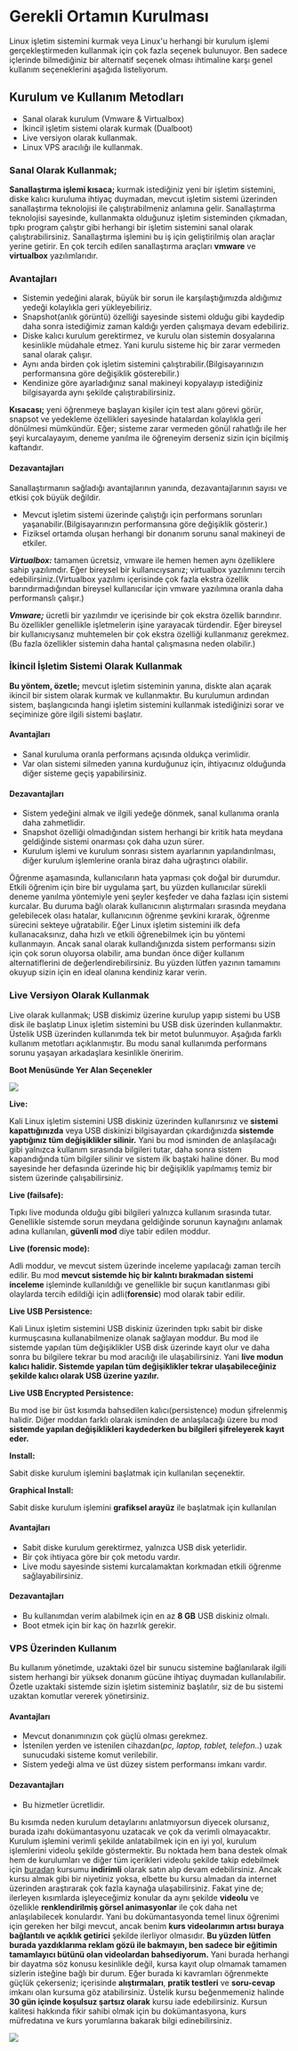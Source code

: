 
# Gerekli Ortamın Kurulması

Linux işletim sistemini kurmak veya Linux'u herhangi bir kurulum işlemi gerçekleştirmeden kullanmak için çok fazla seçenek bulunuyor. Ben sadece içlerinde bilmediğiniz bir alternatif seçenek olması ihtimaline karşı genel kullanım seçeneklerini aşağıda listeliyorum.

## Kurulum ve Kullanım Metodları

-   Sanal olarak kurulum (Vmware & Virtualbox)
-   İkincil işletim sistemi olarak kurmak (Dualboot)
-   Live versiyon olarak kullanmak.
-   Linux VPS aracılığı ile kullanmak.

### Sanal Olarak Kullanmak;

**Sanallaştırma işlemi kısaca;** kurmak istediğiniz yeni bir işletim sistemini, diske kalıcı kuruluma ihtiyaç duymadan, mevcut işletim sistemi üzerinden sanallaştırma teknolojisi ile çalıştırabilmeniz anlamına gelir. Sanallaştırma teknolojisi sayesinde, kullanmakta olduğunuz işletim sisteminden çıkmadan, tıpkı program çalıştır gibi herhangi bir işletim sistemini sanal olarak çalıştırabilirsiniz.  Sanallaştırma işlemini bu iş için geliştirilmiş olan araçlar yerine getirir. En çok tercih edilen sanallaştırma araçları **vmware** ve **virtualbox** yazılımlarıdır.

### Avantajları
 - Sistemin yedeğini alarak, büyük bir sorun ile karşılaştığımızda
   aldığımız yedeği kolaylıkla geri yükleyebiliriz.
 - Snapshot(anlık görüntü) özelliği sayesinde sistemi olduğu gibi kaydedip daha sonra istediğimiz zaman kaldığı yerden çalışmaya devam edebiliriz. 
 - Diske kalıcı kurulum gerektirmez, ve kurulu olan sistemin dosyalarına kesinlikle müdahale etmez. Yani kurulu sisteme hiç bir zarar vermeden sanal olarak çalışır.
 - Aynı anda birden çok işletim sistemini çalıştırabilir.(Bilgisayarınızın performansına göre değişiklik gösterebilir.)
 - Kendinize göre ayarladığınız sanal makineyi kopyalayıp istediğiniz bilgisayarda aynı şekilde çalıştırabilirsiniz.

**Kısacası;** yeni öğrenmeye başlayan kişiler için test alanı görevi görür, snapsot ve yedekleme özellikleri sayesinde hatalardan kolaylıkla geri dönülmesi mümkündür. Eğer; sisteme zarar vermeden gönül rahatlığı ile her şeyi kurcalayayım, deneme yanılma ile öğreneyim derseniz sizin için biçilmiş kaftandır.
 
 
#### Dezavantajları
 Sanallaştırmanın sağladığı avantajlarının yanında, dezavantajlarının sayısı ve etkisi çok büyük değildir.
 
 - Mevcut işletim sistemi üzerinde çalıştığı için performans sorunları yaşanabilir.(Bilgisayarınızın performansına göre değişiklik gösterir.)
 - Fiziksel ortamda oluşan herhangi bir donanım sorunu sanal makineyi de etkiler.
 
 ***Virtualbox:*** tamamen ücretsiz, vmware ile hemen hemen aynı özelliklere sahip yazılımdır. Eğer bireysel bir kullanıcıysanız; virtualbox yazılımını tercih edebilirsiniz.(Virtualbox yazılımı içerisinde çok fazla ekstra özellik barındırmadığından bireysel kullanıcılar için vmware yazılımına oranla daha performanslı çalışır.)
 
 ***Vmware;*** ücretli bir yazılımdır ve içerisinde bir çok ekstra özellik barındırır. Bu özellikler genellikle işletmelerin işine yarayacak türdendir. Eğer bireysel bir kullanıcıysanız muhtemelen bir çok ekstra özelliği kullanmanız gerekmez.(Bu fazla özellikler sistemin daha hantal çalışmasına neden olabilir.)


### İkincil İşletim Sistemi Olarak Kullanmak

**Bu yöntem, özetle;** mevcut işletim sisteminin yanına, diskte alan açarak ikincil bir sistem olarak kurmak ve kullanmaktır. Bu kurulumun ardından sistem, başlangıcında hangi işletim sistemini kullanmak istediğinizi sorar ve seçiminize göre ilgili sistemi başlatır.

#### Avantajları

 - Sanal kuruluma oranla performans açısında oldukça verimlidir. 
 - Var olan sistemi silmeden yanına kurduğunuz için, ihtiyacınız olduğunda diğer sisteme geçiş yapabilirsiniz.

#### Dezavantajları
- Sistem yedeğini almak ve ilgili yedeğe dönmek, sanal kullanıma oranla daha zahmetlidir.
- Snapshot özelliği olmadığından sistem herhangi bir  kritik hata meydana geldiğinde sistemi onarması çok daha uzun sürer. 
- Kurulum işlemi ve kurulum sonrası sistem ayarlarının yapılandırılması, diğer kurulum işlemlerine oranla biraz daha uğraştırıcı olabilir.

Öğrenme aşamasında, kullanıcıların hata yapması çok doğal bir durumdur.  Etkili öğrenim için bire bir uygulama şart, bu yüzden kullanıcılar sürekli deneme yanılma yöntemiyle yeni şeyler keşfeder ve daha fazlası için sistemi kurcalar. Bu duruma bağlı olarak kullanıcının alıştırmaları sırasında meydana gelebilecek olası hatalar, kullanıcının öğrenme şevkini kırarak, öğrenme sürecini sekteye uğratabilir. Eğer Linux işletim sistemini ilk defa kullanacaksınız, daha hızlı ve etkili öğrenebilmek için bu yöntemi kullanmayın. Ancak sanal olarak kullandığınızda sistem performansı sizin için çok sorun oluyorsa olabilir, ama bundan önce diğer kullanım alternatiflerini de değerlendirebilirsiniz. Bu yüzden lütfen yazının tamamını okuyup sizin için en ideal olanına kendiniz karar verin.

### Live Versiyon Olarak Kullanmak
Live olarak kullanmak; USB diskimiz üzerine kurulup yapıp sistemi bu USB disk ile başlatıp Linux işletim sistemini bu USB disk üzerinden kullanmaktır. Üstelik USB üzerinden kullanımda tek bir metot bulunmuyor. Aşağıda farklı kullanım metotları açıklanmıştır. Bu modu sanal kullanımda performans sorunu yaşayan arkadaşlara kesinlikle öneririm. 

**Boot Menüsünde Yer Alan Seçenekler**

![](https://udemy-images.s3.amazonaws.com/redactor/raw/2018-08-14_21-31-07-f123de1dd35b3d13c3d1be22b73253e5.jpg)


**Live:**

Kali Linux işletim sistemini USB diskiniz üzerinden kullanırsınız ve **sistemi kapattığınızda**  veya USB diskinizi bilgisayardan çıkardığınızda  **sistemde yaptığınız tüm değişiklikler silinir.**  Yani bu mod isminden de anlaşılacağı gibi yalnızca kullanım sırasında bilgileri tutar, daha sonra sistem kapandığında tüm bilgiler silinir ve sistem ilk baştaki haline döner. Bu mod sayesinde her defasında üzerinde hiç bir değişiklik yapılmamış temiz bir sistem üzerinde çalışabilirsiniz.

  

**Live (failsafe):**

Tıpkı live modunda olduğu gibi bilgileri yalnızca kullanım sırasında tutar. Genellikle sistemde sorun meydana geldiğinde sorunun kaynağını anlamak adına kullanılan, **güvenli mod**  diye tabir edilen moddur.

**Live (forensic mode):**

Adli moddur, ve mevcut sistem üzerinde inceleme yapılacağı zaman tercih edilir. Bu mod  **mevcut sistemde hiç bir kalıntı bırakmadan sistemi inceleme** işleminde kullanıldığı ve genellikle bir suçun kanıtlanması gibi olaylarda tercih edildiği için adli(**forensic**) mod olarak tabir edilir.

  

**Live USB Persistence:**

Kali Linux işletim sistemini USB diskiniz üzerinden tıpkı sabit bir diske kurmuşcasına kullanabilmenize olanak sağlayan moddur. Bu mod ile sistemde yapılan tüm değişiklikler USB disk üzerinde kayıt olur ve daha sonra bu bilgilere tekrar bu mod aracılığı ile ulaşabilirsiniz. Yani  **live modun kalıcı halidir. Sistemde yapılan tüm değişiklikler tekrar ulaşabileceğiniz şekilde kalıcı olarak USB üzerine yazılır.**

**Live USB Encrypted Persistence:**

Bu mod ise bir üst kısımda bahsedilen kalıcı(persistence) modun şifrelenmiş halidir. Diğer moddan farklı olarak isminden de anlaşılacağı üzere bu mod  **sistemde yapılan değişiklikleri kaydederken bu bilgileri şifreleyerek kayıt eder.**

**Install:**

Sabit diske kurulum işlemini başlatmak için kullanılan seçenektir.
  
**Graphical Install:**

Sabit diske kurulum işlemini  **grafiksel arayüz**  ile başlatmak için kullanılan

#### Avantajları
- Sabit diske kurulum gerektirmez, yalnızca USB disk yeterlidir.
- Bir çok ihtiyaca göre bir çok metodu vardır.
- Live modu sayesinde sistemi kurcalamaktan korkmadan etkili öğrenme sağlayabilirsiniz.

#### Dezavantajları
- Bu kullanımdan verim alabilmek için en az **8 GB** USB diskiniz olmalı.
- Boot etmek için bir kaç ön hazırlık gerekir.

### VPS Üzerinden Kullanım

Bu kullanım yönetimde, uzaktaki özel bir sunucu sistemine bağlanılarak ilgili sistem herhangi bir yüksek donanım gücüne ihtiyaç duymadan kullanılabilir.  Özetle uzaktaki sistemde sizin işletim sisteminiz başlatılır, siz de bu sistemi uzaktan komutlar vererek yönetirsiniz.

#### Avantajları 
- Mevcut donanımınızın çok güçlü olması gerekmez.
- İstenilen yerden ve istenilen cihazdan(*pc, laptop, tablet, telefon..*) uzak sunucudaki sisteme komut verilebilir.
- Sistem yedeği alma ve üst düzey sistem performansı imkanı vardır.

#### Dezavantajları 
- Bu hizmetler ücretlidir. 

Bu kısımda neden kurulum detaylarını anlatmıyorsun diyecek olursanız, burada izahı dokümantasyonu uzatacak ve çok da verimli olmayacaktır. Kurulum işlemini verimli şekilde anlatabilmek için en iyi yol, kurulum işlemlerini videolu şekilde göstermektir. Bu noktada hem bana destek olmak hem de kurulumları ve diğer tüm içerikleri videolu şekilde takip edebilmek için  [buradan](https://www.udemy.com/kali-linux-ile-sifirdan-temel-linux-egitimi/?couponCode=GITHUB)  kursumu  **indirimli**  olarak satın alıp devam edebilirsiniz. Ancak kursu almak gibi bir niyetiniz yoksa, elbette bu kursu almadan da internet üzerinden araştırarak çok fazla kaynağa ulaşabilirsiniz. Fakat yine de; ilerleyen kısımlarda işleyeceğimiz konular da aynı şekilde  **videolu**  ve özellikle  **renklendirilmiş görsel animasyonlar**  ile çok daha net anlaşılabilecek konulardır. Yani bu dokümantasyonda temel linux öğrenimi için gereken her bilgi mevcut, ancak benim  **kurs videolarımın artısı buraya bağlantılı ve açıklık getirici**  şekilde ilerliyor olmasıdır.  **Bu yüzden lütfen burada yazdıklarıma reklam gözü ile bakmayın, ben sadece bir eğitimin tamamlayıcı bütünü olan videolardan bahsediyorum.**  Yani burada herhangi bir dayatma söz konusu kesinlikle değil, kursa kayıt olup olmamak tamamen sizlerin isteğine bağlı bir durum. Eğer burada ki kavramları öğrenmekte güçlük çekerseniz; içerisinde  **alıştırmaları**,  **pratik testleri**  ve  **soru-cevap**  imkanı olan kursuma göz atabilirsiniz. Üstelik kursu beğenmemeniz halinde  **30 gün içinde koşulsuz şartsız olarak**  kursu iade edebilirsiniz. Kursun kalitesi hakkında fikir sahibi olmak için bu dokümantasyona, kurs müfredatına ve kurs yorumlarına bakarak bilgi edinebilirsiniz.

[![](https://raw.githubusercontent.com/taylanbildik/Linux_Dersleri/master/img/0-%20Gerekli%20Ortam%C4%B1n%20Kurulmas%C4%B1/1.png)](https://www.udemy.com/kali-linux-ile-sifirdan-temel-linux-egitimi/?couponCode=GITHUB)
